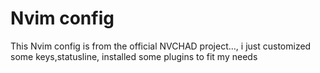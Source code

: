 # Nvim config

This Nvim config is from the official NVCHAD project..., i just customized some keys,statusline, installed some plugins to fit my needs
